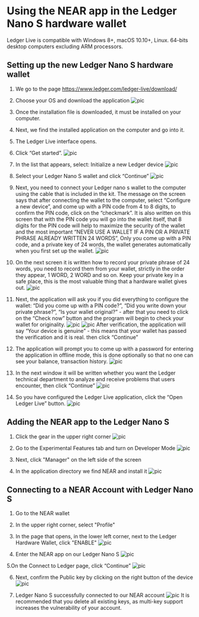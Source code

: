 # Using the NEAR app in the Ledger Nano S hardware wallet

Ledger Live is compatible with Windows 8+, macOS 10.10+, Linux. 64-bits desktop computers excluding ARM processors.

## Setting up the new Ledger Nano S hardware wallet
1. We go to the page https://www.ledger.com/ledger-live/download/

2. Choose your OS and download the application
![pic](https://github.com/Viacheslav198/images/blob/master/1.png?raw=false)

3. Once the installation file is downloaded, it must be installed on your computer.

4. Next, we find the installed application on the computer and go into it.

5. The Ledger Live interface opens.

6. Click “Get started”.
![pic](https://github.com/Viacheslav198/images/blob/master/3.png?raw=false)

7. In the list that appears, select:
Initialize a new Ledger device
![pic](https://github.com/Viacheslav198/images/blob/master/4.png?raw=false)

8. Select your Ledger Nano S wallet and click “Continue”
![pic](https://github.com/Viacheslav198/images/blob/master/5.png?raw=false)

9. Next, you need to connect your Ledger nano s wallet to the computer using the cable that is included in the kit. The message on the screen says that after connecting the wallet to the computer, select “Configure a new device”, and come up with a PIN code from 4 to 8 digits, to confirm the PIN code, click on the “checkmark”. It is also written on this screen that with the PIN code you will go into the wallet itself, that 8 digits for the PIN code will help to maximize the security of the wallet and the most important “NEVER USE A WALLET IF A PIN OR A PRIVATE PHRASE ALREADY WRITTEN 24 WORDS”, Only you come up with a PIN code, and a private key of 24 words, the wallet generates automatically when you first set up the wallet.
![pic](https://github.com/Viacheslav198/images/blob/master/6.png?raw=false)

10. On the next screen it is written how to record your private phrase of 24 words, you need to record them from your wallet, strictly in the order they appear, 1 WORD, 2 WORD and so on. Keep your private key in a safe place, this is the most valuable thing that a hardware wallet gives out.
![pic](https://github.com/Viacheslav198/images/blob/master/7.png?raw=false)

11. Next, the application will ask you if you did everything to configure the wallet: “Did you come up with a PIN code?”, “Did you write down your private phrase?”, “Is your wallet original?” - after that you need to click on the “Check now” button and the program will begin to check your wallet for originality.
![pic](https://github.com/Viacheslav198/images/blob/master/8.png?raw=false)
![pic](https://github.com/Viacheslav198/images/blob/master/9.png?raw=false)
After verification, the application will say “Your device is genuine” - this means that your wallet has passed the verification and it is real. then click “Continue”

12. The application will prompt you to come up with a password for entering the application in offline mode, this is done optionally so that no one can see your balance, transaction history.
![pic](https://github.com/Viacheslav198/images/blob/master/11.png?raw=false)

13. In the next window it will be written whether you want the Ledger technical department to analyze and receive problems that users encounter, then click “Continue”
![pic](https://github.com/Viacheslav198/images/blob/master/12.png?raw=false)

14. So you have configured the Ledger Live application, click the “Open Ledger Live” button.
![pic](https://github.com/Viacheslav198/images/blob/master/13.png?raw=false)

## Adding the NEAR app to the Ledger Nano S

1. Click the gear in the upper right corner
![pic](https://github.com/Viacheslav198/images/blob/master/14.png?raw=false)

2. Go to the Experimental Features tab and turn on Developer Mode
![pic](https://github.com/Viacheslav198/images/blob/master/15.png?raw=false)

3. Next, click "Manager" on the left side of the screen

4. In the application directory we find NEAR and install it
![pic](https://github.com/Viacheslav198/images/blob/master/16.png?raw=false)

## Connecting to a NEAR Account with Ledger Nano S

1. Go to the NEAR wallet
2. In the upper right corner, select "Profile"
3. In the page that opens, in the lower left corner, next to the Ledger Hardware Wallet, click "ENABLE"
![pic](https://github.com/Viacheslav198/images/blob/master/17.png?raw=false)

4. Enter the NEAR app on our Ledger Nano S
![pic](https://github.com/Viacheslav198/images/blob/master/19.jpg?raw=false)

5.On the Connect to Ledger page, click “Continue”
![pic](https://github.com/Viacheslav198/images/blob/master/18.png?raw=false)

6. Next, confirm the Public key by clicking on the right button of the device
![pic](https://github.com/Viacheslav198/images/blob/master/20.jpg?raw=false)

7. Ledger Nano S successfully connected to our NEAR account
![pic](https://github.com/Viacheslav198/images/blob/master/21.png?raw=false)
It is recommended that you delete all existing keys, as multi-key support increases the vulnerability of your account.
